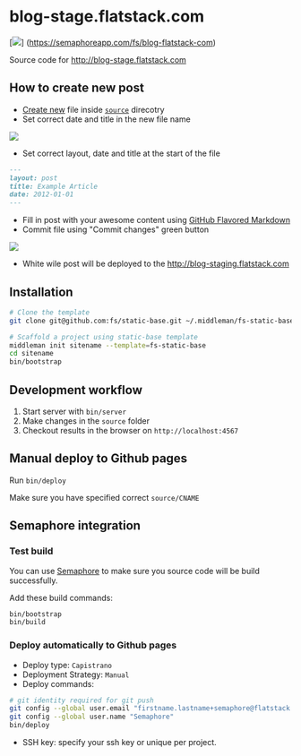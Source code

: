 # blog-stage.flatstack.com
  
[![](https://semaphoreapp.com/api/v1/projects/fe841dbb-8871-4168-982e-fa3ee9d23659/130433/shields_badge.png)]
(https://semaphoreapp.com/fs/blog-flatstack-com)

Source code for http://blog-stage.flatstack.com

## How to create new post

* [Create new](https://github.com/fs/blog.flatstack.com/new/master/source?filename=yyyy-mm-dd-your-title.html.markdown)
  file inside [`source`](source) direcotry
* Set correct date and title in the new file name

![](https://www.monosnap.com/image/VF3xZsAewX5yOAsCV9qzBoJGlAjGyF.png)

* Set correct layout, date and title at the start of the file

```markdown
---
layout: post
title: Example Article
date: 2012-01-01
---
```

* Fill in post with your awesome content using [GitHub Flavored Markdown](http://github.github.com/github-flavored-markdown/)
* Commit file using "Commit changes" green button

![](https://www.monosnap.com/image/jN4wrsjq5iWlkNnuTVVWnEdBGgQiXz.png)

* White wile post will be deployed to the http://blog-staging.flatstack.com


## Installation

```bash
# Clone the template
git clone git@github.com:fs/static-base.git ~/.middleman/fs-static-base

# Scaffold a project using static-base template
middleman init sitename --template=fs-static-base
cd sitename
bin/bootstrap
```

## Development workflow

1. Start server with `bin/server`
2. Make changes in the `source` folder
3. Checkout results in the browser on `http://localhost:4567`

## Manual deploy to Github pages

Run `bin/deploy`

Make sure you have specified correct `source/CNAME`

## Semaphore integration

### Test build

You can use [Semaphore](https://semaphoreapp.com) to make sure you source code
will be build successfully.

Add these build commands:

```bash
bin/bootstrap
bin/build
```

### Deploy automatically to Github pages

* Deploy type: `Capistrano`
* Deployment Strategy: `Manual`
* Deploy commands:

```bash
# git identity required for git push
git config --global user.email "firstname.lastname+semaphore@flatstack.com"
git config --global user.name "Semaphore"
bin/deploy
```
* SSH key: specify your ssh key or unique per project.
